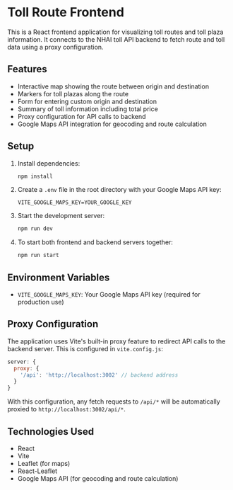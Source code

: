 # Toll Route Frontend

This is a React frontend application for visualizing toll routes and toll plaza information. It connects to the NHAI toll API backend to fetch route and toll data using a proxy configuration.

## Features

- Interactive map showing the route between origin and destination
- Markers for toll plazas along the route
- Form for entering custom origin and destination
- Summary of toll information including total price
- Proxy configuration for API calls to backend
- Google Maps API integration for geocoding and route calculation

## Setup

1. Install dependencies:
   ```bash
   npm install
   ```

2. Create a `.env` file in the root directory with your Google Maps API key:
   ```
   VITE_GOOGLE_MAPS_KEY=YOUR_GOOGLE_KEY
   ```

3. Start the development server:
   ```bash
   npm run dev
   ```

4. To start both frontend and backend servers together:
   ```bash
   npm run start
   ```

## Environment Variables

- `VITE_GOOGLE_MAPS_KEY`: Your Google Maps API key (required for production use)

## Proxy Configuration

The application uses Vite's built-in proxy feature to redirect API calls to the backend server. This is configured in `vite.config.js`:

```js
server: {
  proxy: {
    '/api': 'http://localhost:3002' // backend address
  }
}
```

With this configuration, any fetch requests to `/api/*` will be automatically proxied to `http://localhost:3002/api/*`.

## Technologies Used

- React
- Vite
- Leaflet (for maps)
- React-Leaflet
- Google Maps API (for geocoding and route calculation)
